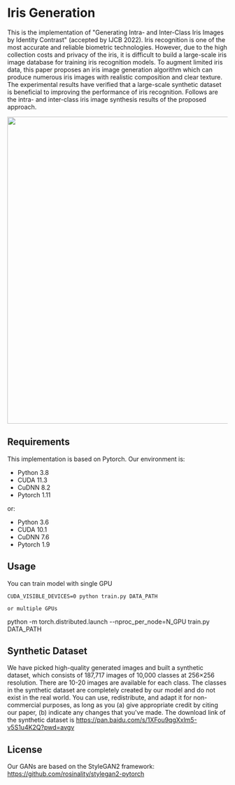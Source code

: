# Iris Generation
This is the implementation of "Generating Intra- and Inter-Class Iris Images by Identity Contrast" (accepted by IJCB 2022). Iris recognition is one of the most accurate and reliable biometric technologies. However, due to the high collection costs and privacy of the iris, it is difficult to build a large-scale iris image database for training iris recognition models. To augment limited iris data, this paper proposes an iris image generation algorithm which can produce numerous iris images with realistic composition and clear texture. The experimental results have verified that a large-scale synthetic dataset is beneficial to improving the performance of iris recognition. Follows are the intra- and inter-class iris image synthesis results of the proposed approach.

<img src="https://user-images.githubusercontent.com/111242515/184875536-04cbc109-1120-4e43-a5ba-2792811bbe5d.PNG" width="700px">

## Requirements
This implementation is based on Pytorch. Our environment is:
* Python 3.8
* CUDA 11.3
* CuDNN 8.2
* Pytorch 1.11

or:
* Python 3.6
* CUDA 10.1
* CuDNN 7.6
* Pytorch 1.9

## Usage
You can train model with single GPU
```
CUDA_VISIBLE_DEVICES=0 python train.py DATA_PATH

or multiple GPUs
```
python -m torch.distributed.launch --nproc_per_node=N_GPU train.py DATA_PATH

## Synthetic Dataset
We have picked high-quality generated images and built a synthetic dataset, which consists of 187,717 images of 10,000 classes at 256×256 resolution. There are 10-20 images are available for each class. The classes in the synthetic dataset are completely created by our model and do not exist in the real world. You can use, redistribute, and adapt it for non-commercial purposes, as long as you (a) give appropriate credit by citing our paper, (b) indicate any changes that you've made. The download link of the synthetic dataset is https://pan.baidu.com/s/1XFou9qgXxlm5-v5S1u4K2Q?pwd=avgv

## License
Our GANs are based on the StyleGAN2 framework: https://github.com/rosinality/stylegan2-pytorch
